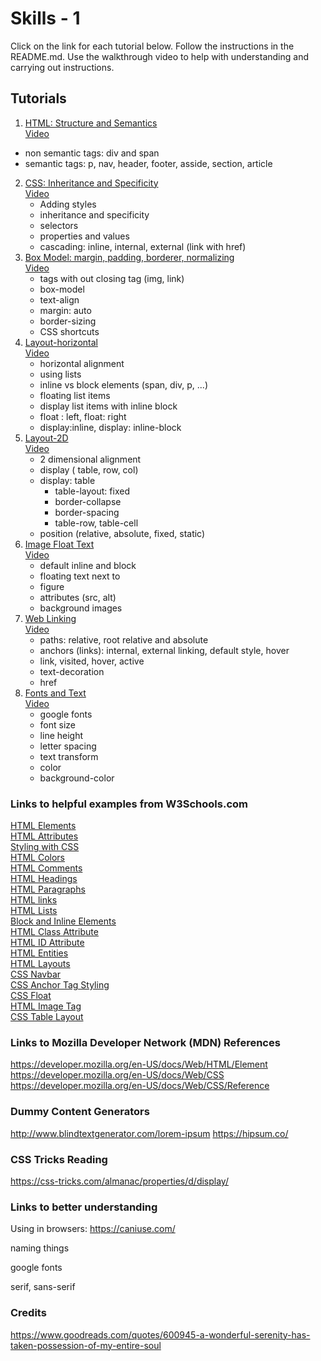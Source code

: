 # Skills - 1
Click on the link for each tutorial below.  Follow the instructions in the README.md.  Use the walkthrough video to help with understanding and carrying out instructions.

## Tutorials

1. [HTML: Structure and Semantics](https://github.com/suwebdev/wats3010-skills-1/tree/master/1-html-structure-semantics)  
[Video](https://youtu.be/61_lkpPJfzw)  
  - non semantic tags: div and span
  - semantic tags: p, nav, header, footer, asside, section, article 
2. [CSS: Inheritance and Specificity](https://github.com/suwebdev/wats3010-skills-1/tree/master/2-css-inheritance-specificity)  
[Video](https://youtu.be/bATU7ouix1c)  
   - Adding styles 
   - inheritance and specificity
   - selectors
   - properties and values
   - cascading: inline, internal, external (link with href)  
3. [Box Model:  margin, padding, borderer, normalizing](https://github.com/suwebdev/wats3010-skills-1/tree/master/3-box-model)  
[Video](https://youtu.be/ektiTAWcK60)  
   - tags with out closing tag (img, link) 
   - box-model
   - text-align
   - margin: auto
   - border-sizing
   - CSS shortcuts
4. [Layout-horizontal](https://github.com/suwebdev/wats3010-skills-1/tree/master/4-layout-horizontal)  
[Video](https://youtu.be/B6yH5b2aqrE)  
   - horizontal alignment
   - using lists
   - inline vs block elements (span, div, p, ...)
   - floating list items
   - display list items with inline block
   - float : left, float: right
   - display:inline, display: inline-block
5. [Layout-2D](https://github.com/suwebdev/wats3010-skills-1/tree/master/5-layout-2d)  
[Video](https://youtu.be/0UW3M9WP-wQ)  
   - 2 dimensional alignment
   - display ( table, row, col) 
   - display: table
     - table-layout: fixed
     - border-collapse
     - border-spacing
     - table-row, table-cell
   - position (relative, absolute, fixed, static)
6. [Image Float Text](https://github.com/suwebdev/wats3010-skills-1/tree/master/6-images-float-text)  
[Video](https://youtu.be/sH9hUz0THl4)
   - default inline and block
   - floating text next to
   - figure
   - attributes (src, alt) 
   - background images
7. [Web Linking](https://github.com/suwebdev/wats3010-skills-1/tree/master/7-web-linking-navigation)  
[Video](https://youtu.be/pCn1gbwn37k)  
   - paths: relative, root relative and absolute
   - anchors (links): internal, external linking, default style, hover
   - link, visited, hover, active
   - text-decoration
   - href
8. [Fonts and Text](https://github.com/suwebdev/wats3010-skills-1/tree/master/8-font-text)  
[Video](https://youtu.be/vZYAZ6FvC8o)
    - google fonts
    - font size
    - line height
    - letter spacing
    - text transform
    - color
    - background-color




### Links to helpful examples from W3Schools.com
 [HTML Elements](https://www.w3schools.com/html/html_elements.asp)   
 [HTML Attributes](https://www.w3schools.com/html/html_attributes.asp)  
 [Styling with CSS](https://www.w3schools.com/html/html_css.asp)  
 [HTML Colors](https://www.w3schools.com/html/html_colors.asp)   
 [HTML Comments](https://www.w3schools.com/html/html_comments.asp)     
 [HTML Headings](https://www.w3schools.com/html/html_headings.asp)   
 [HTML Paragraphs](https://www.w3schools.com/html/html_paragraphs.asp)   
 [HTML links](https://www.w3schools.com/html/html_links.asp)  
 [HTML Lists](https://www.w3schools.com/html/html_lists.asp)   
 [Block and Inline Elements](https://www.w3schools.com/html/html_blocks.asp)   
 [HTML Class Attribute](https://www.w3schools.com/html/html_classes.asp)   
 [HTML ID Attribute](https://www.w3schools.com/html/html_id.asp)  
 [HTML Entities](https://www.w3schools.com/html/html_entities.asp)   
 [HTML Layouts](https://www.w3schools.com/html/html_layout.asp)   
 [CSS Navbar](https://www.w3schools.com/css/css_navbar.asp)  
 [CSS Anchor Tag Styling](https://www.w3schools.com/css/css_link.asp)   
 [CSS Float](https://www.w3schools.com/css/css_float.asp)  
 [HTML Image Tag](https://www.w3schools.com/html/html_images.asp)      
[CSS Table Layout](https://www.w3schools.com/cssref/pr_tab_table-layout.asp)  

### Links to Mozilla Developer Network (MDN) References
 https://developer.mozilla.org/en-US/docs/Web/HTML/Element 
 https://developer.mozilla.org/en-US/docs/Web/CSS 
 https://developer.mozilla.org/en-US/docs/Web/CSS/Reference 

 
### Dummy Content Generators
 http://www.blindtextgenerator.com/lorem-ipsum 
 https://hipsum.co/

### CSS Tricks Reading
 https://css-tricks.com/almanac/properties/d/display/ 



### Links to better understanding

Using in browsers: https://caniuse.com/

naming things

google fonts

serif, sans-serif





### Credits

 https://www.goodreads.com/quotes/600945-a-wonderful-serenity-has-taken-possession-of-my-entire-soul 

